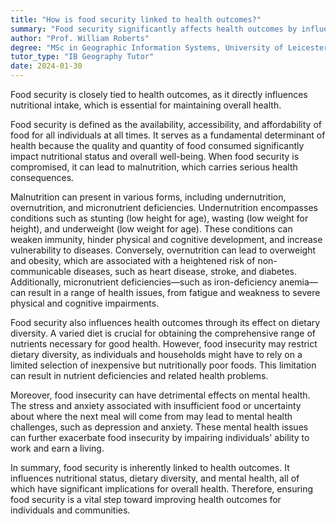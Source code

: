 ```yaml
---
title: "How is food security linked to health outcomes?"
summary: "Food security significantly affects health outcomes by influencing nutritional intake, which is essential for maintaining overall health and well-being."
author: "Prof. William Roberts"
degree: "MSc in Geographic Information Systems, University of Leicester"
tutor_type: "IB Geography Tutor"
date: 2024-01-30
---
```


Food security is closely tied to health outcomes, as it directly influences nutritional intake, which is essential for maintaining overall health.

Food security is defined as the availability, accessibility, and affordability of food for all individuals at all times. It serves as a fundamental determinant of health because the quality and quantity of food consumed significantly impact nutritional status and overall well-being. When food security is compromised, it can lead to malnutrition, which carries serious health consequences.

Malnutrition can present in various forms, including undernutrition, overnutrition, and micronutrient deficiencies. Undernutrition encompasses conditions such as stunting (low height for age), wasting (low weight for height), and underweight (low weight for age). These conditions can weaken immunity, hinder physical and cognitive development, and increase vulnerability to diseases. Conversely, overnutrition can lead to overweight and obesity, which are associated with a heightened risk of non-communicable diseases, such as heart disease, stroke, and diabetes. Additionally, micronutrient deficiencies—such as iron-deficiency anemia—can result in a range of health issues, from fatigue and weakness to severe physical and cognitive impairments.

Food security also influences health outcomes through its effect on dietary diversity. A varied diet is crucial for obtaining the comprehensive range of nutrients necessary for good health. However, food insecurity may restrict dietary diversity, as individuals and households might have to rely on a limited selection of inexpensive but nutritionally poor foods. This limitation can result in nutrient deficiencies and related health problems.

Moreover, food insecurity can have detrimental effects on mental health. The stress and anxiety associated with insufficient food or uncertainty about where the next meal will come from may lead to mental health challenges, such as depression and anxiety. These mental health issues can further exacerbate food insecurity by impairing individuals' ability to work and earn a living.

In summary, food security is inherently linked to health outcomes. It influences nutritional status, dietary diversity, and mental health, all of which have significant implications for overall health. Therefore, ensuring food security is a vital step toward improving health outcomes for individuals and communities.
    